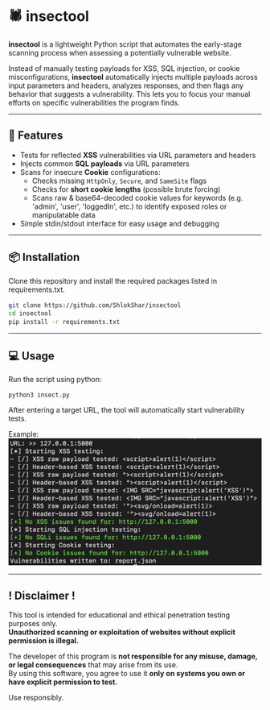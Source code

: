 # 🕷 insectool

**insectool** is a lightweight Python script that automates the early-stage scanning process when assessing a potentially vulnerable website.

Instead of manually testing payloads for XSS, SQL injection, or cookie misconfigurations, **insectool** automatically injects multiple payloads across input parameters and headers, analyzes responses, and then flags any behavior that suggests a vulnerability. This lets you to focus your manual efforts on specific vulnerabilities the program finds.

---

## 🚀 Features

- Tests for reflected **XSS** vulnerabilities via URL parameters and headers
- Injects common **SQL payloads**  via URL parameters
- Scans for insecure **Cookie** configurations:
  - Checks missing `HttpOnly`, `Secure`, and `SameSite` flags
  - Checks for **short cookie lengths** (possible brute forcing)
  - Scans raw & base64-decoded cookie values for keywords (e.g. 'admin', 'user', 'loggedIn', etc.) to identify exposed roles or manipulatable data
- Simple stdin/stdout interface for easy usage and debugging

---

## 📦 Installation

Clone this repository and install the required packages listed in requirements.txt.

```bash
git clone https://github.com/ShlokShar/insectool
cd insectool
pip install -r requirements.txt
```

---

## 💻 Usage

Run the script using python:
```python3
python3 insect.py
```
After entering a target URL, the tool will automatically start vulnerability tests.

Example:  
![example image](https://github.com/ShlokShar/insectool/blob/master/assets/example.png?raw=true "Example")

---

## ! Disclaimer !

This tool is intended for educational and ethical penetration testing purposes only.  
**Unauthorized scanning or exploitation of websites without explicit permission is illegal.**

The developer of this program is **not responsible for any misuse, damage, or legal consequences** that may arise from its use.  
By using this software, you agree to use it **only on systems you own or have explicit permission to test.**

Use responsibly.